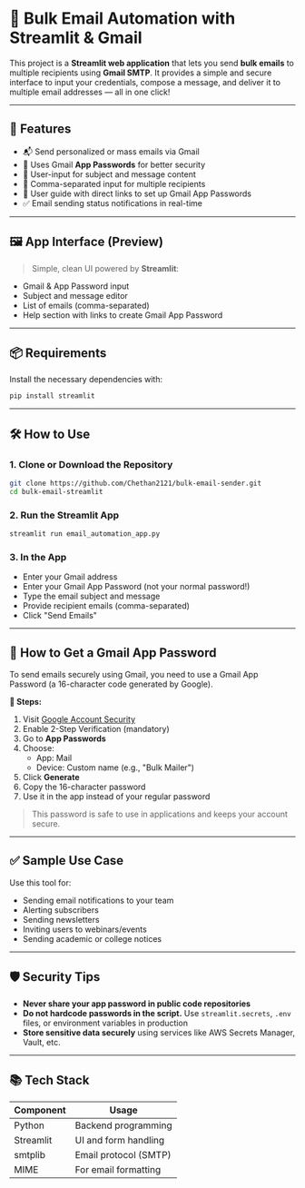 # 📧 Bulk Email Automation with Streamlit & Gmail

This project is a **Streamlit web application** that lets you send **bulk emails** to multiple recipients using **Gmail SMTP**. It provides a simple and secure interface to input your credentials, compose a message, and deliver it to multiple email addresses — all in one click!

---

## 🚀 Features

- 📬 Send personalized or mass emails via Gmail
- 🔐 Uses Gmail **App Passwords** for better security
- 📝 User-input for subject and message content
- 📄 Comma-separated input for multiple recipients
- 🧭 User guide with direct links to set up Gmail App Passwords
- ✅ Email sending status notifications in real-time

---

## 🖼️ App Interface (Preview)

> Simple, clean UI powered by **Streamlit**:

- Gmail & App Password input
- Subject and message editor
- List of emails (comma-separated)
- Help section with links to create Gmail App Password

---

## 📦 Requirements

Install the necessary dependencies with:

```bash
pip install streamlit
```

---

## 🛠️ How to Use

### 1. Clone or Download the Repository

```bash
git clone https://github.com/Chethan2121/bulk-email-sender.git
cd bulk-email-streamlit
```

### 2. Run the Streamlit App

```bash
streamlit run email_automation_app.py
```

### 3. In the App

- Enter your Gmail address
- Enter your Gmail App Password (not your normal password!)
- Type the email subject and message
- Provide recipient emails (comma-separated)
- Click "Send Emails"

---

## 🔐 How to Get a Gmail App Password

To send emails securely using Gmail, you need to use a Gmail App Password (a 16-character code generated by Google).

**📌 Steps:**

1. Visit [Google Account Security](https://myaccount.google.com/security)
2. Enable 2-Step Verification (mandatory)
3. Go to **App Passwords**
4. Choose:
    - App: Mail
    - Device: Custom name (e.g., "Bulk Mailer")
5. Click **Generate**
6. Copy the 16-character password
7. Use it in the app instead of your regular password

> This password is safe to use in applications and keeps your account secure.

---

## ✅ Sample Use Case

Use this tool for:

- Sending email notifications to your team
- Alerting subscribers
- Sending newsletters
- Inviting users to webinars/events
- Sending academic or college notices

---

## 🛡️ Security Tips

- **Never share your app password in public code repositories**
- **Do not hardcode passwords in the script.** Use `streamlit.secrets`, `.env` files, or environment variables in production
- **Store sensitive data securely** using services like AWS Secrets Manager, Vault, etc.

---

## 📚 Tech Stack

| Component | Usage                  |
|-----------|------------------------|
| Python    | Backend programming    |
| Streamlit | UI and form handling   |
| smtplib   | Email protocol (SMTP)  |
| MIME      | For email formatting   |
```
